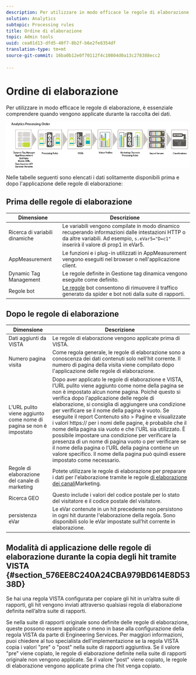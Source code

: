 ```yaml
---
description: Per utilizzare in modo efficace le regole di elaborazione, è essenziale comprendere quando vengono applicate durante la raccolta dei dati.
solution: Analytics
subtopic: Processing rules
title: Ordine di elaborazione
topic: Admin tools
uuid: cea01d13-dfd5-40f7-8b2f-b6e2fe8354df
translation-type: tm+mt
source-git-commit: 16ba0b12e0f70112f4c10804d0a13c278388ecc2

---
```



# Ordine di elaborazione

Per utilizzare in modo efficace le regole di elaborazione, è essenziale comprendere quando vengono applicate durante la raccolta dei dati.

![](assets/analytics_processing_order_test.png)

Nelle tabelle seguenti sono elencati i dati solitamente disponibili prima e dopo l'applicazione delle regole di elaborazione:

## Prima delle regole di elaborazione

| Dimensione | Descrizione |
|--- |--- |
| Ricerca di variabili dinamiche | Le variabili vengono compilate in modo dinamico recuperando informazioni dalle intestazioni HTTP o da altre variabili. Ad esempio, `s.eVar5="D=c1"` inserirà il valore di prop1 in eVar5. |
| AppMeasurement | Le funzioni e i plug-in utilizzati in AppMeasurement vengono eseguiti nel browser o nell'applicazione client. |
| Dynamic Tag Management | Le regole definite in Gestione tag dinamica vengono eseguite come definito. |
| Regole bot | [Le regole](/help/admin/admin/bot-removal/bot-rules.md) bot consentono di rimuovere il traffico generato da spider e bot noti dalla suite di rapporti. |

## Dopo le regole di elaborazione

| Dimensione | Descrizione |
|--- |--- |
| Dati aggiunti da VISTA | Le regole di elaborazione vengono applicate prima di VISTA. |
| Numero pagina visita | Come regola generale, le regole di elaborazione sono a conoscenza dei dati contenuti solo nell'hit corrente. Il numero di pagina della visita viene compilato dopo l'applicazione delle regole di elaborazione. |
| L’URL pulito viene aggiunto come nome di pagina se non è impostato | Dopo aver applicato le regole di elaborazione e VISTA, l’URL pulito viene aggiunto come nome della pagina se non è impostato alcun nome pagina. Poiché questo si verifica dopo l'applicazione delle regole di elaborazione, si consiglia di aggiungere una condizione per verificare se il nome della pagina è vuoto.  Se eseguite il report Contenuto sito &gt; Pagine e visualizzate i valori https:// per i nomi delle pagine, è probabile che il nome della pagina sia vuoto e che l'URL sia utilizzato.  È possibile impostare una condizione per verificare la presenza di un nome di pagina vuoto o per verificare se il nome della pagina o l’URL della pagina contiene un valore specifico. Il nome della pagina può quindi essere impostato come necessario. |
| Regole di elaborazione del canale di marketing | Potete utilizzare le regole di elaborazione per preparare i dati per l'elaborazione tramite le regole [di elaborazione dei canali](https://marketing.adobe.com/resources/help/en_US/mchannel/c_rules.html)Marketing. |
| Ricerca GEO | Questo include i valori del codice postale per lo stato del visitatore e il codice postale del visitatore. |
| persistenza eVar | Le eVar contenute in un hit precedente non persistono in ogni hit durante l'elaborazione della regola. Sono disponibili solo le eVar impostate sull’hit corrente in elaborazione. |

## Modalità di applicazione delle regole di elaborazione durante la copia degli hit tramite VISTA {#section_576EE8C240A24CBA979BD614E8D5338D}

Se hai una regola VISTA configurata per copiare gli hit in un’altra suite di rapporti, gli hit vengono inviati attraverso qualsiasi regola di elaborazione definita nell’altra suite di rapporti.

Se nella suite di rapporti originale sono definite delle regole di elaborazione, queste possono essere applicate o meno in base alla configurazione della regola VISTA da parte di Engineering Services. Per maggiori informazioni, puoi chiedere al tuo specialista dell'implementazione se la regola VISTA copia i valori "pre" o "post" nella suite di rapporti aggiuntiva. Se il valore "pre" viene copiato, le regole di elaborazione definite nella suite di rapporti originale non vengono applicate. Se il valore "post" viene copiato, le regole di elaborazione vengono applicate prima che l’hit venga copiato.
